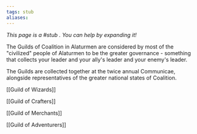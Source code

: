 ```yaml
---
tags: stub
aliases:
---
```


*This page is a #stub . You can help by expanding it!*

The Guilds of Coalition in Alaturmen are considered by most of the "civilized" people of Alaturmen to be the greater governance - something that collects your leader and your ally's leader and your enemy's leader.

The Guilds are collected together at the twice annual Communicae, alongside representatives of the greater national states of Coalition.

[[Guild of Wizards]]

[[Guild of Crafters]]

[[Guild of Merchants]]

[[Guild of Adventurers]]